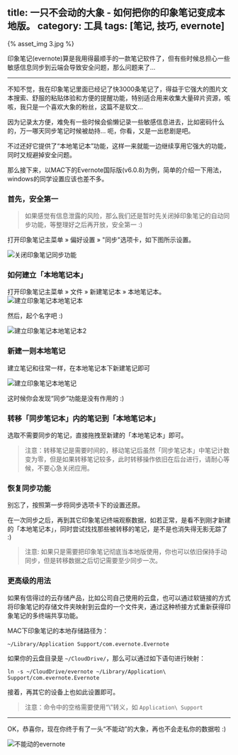 title: 一只不会动的大象 - 如何把你的印象笔记变成本地版。
category: 工具
tags: [笔记, 技巧, evernote]
---

{% asset_img 3.jpg %}

印象笔记(evernote)算是我用得最顺手的一款笔记软件了，但有些时候总担心一些敏感信息同步到云端会导致安全问题，那么问题来了...

<!--more-->

---

不知不觉，我在印象笔记里面已经记了快3000条笔记了，得益于它强大的图片文本搜索、舒服的粘贴体验和方便的提醒功能，特别适合用来收集大量碎片资源，咳咳，我只是一个喜欢大象的粉丝，这篇不是软文...

因为记录太方便，难免有一些时候会偷懒记录一些敏感信息进去，比如密码什么的，万一哪天同步笔记时候被劫持... 呃，你看，又是一出悲剧是吧。

不过还好它提供了“本地笔记本”功能，这样一来就能一边继续享用它强大的功能，同时又规避掉安全问题。

那么接下来，以MAC下的Evernote国际版(v6.0.8)为例，简单的介绍一下用法，windows的同学设置应该也差不多。

### 首先，安全第一

> 如果感觉有信息泄露的风险，那么我们还是暂时先关闭掉印象笔记的自动同步功能，等整理好之后再开放，安全第一 :)

打开印象笔记主菜单 » 偏好设置 » "同步"选项卡，如下图所示设置。

![关闭印象笔记同步功能](5.png)

### 如何建立「本地笔记本」 

打开印象笔记主菜单 » 文件 » 新建笔记本 » 本地笔记本。
![建立印象笔记本地笔记本](4.png)

然后，起个名字吧 :)

![建立印象笔记本地笔记本2](6.png)

### 新建一则本地笔记

建立笔记和往常一样，在本地笔记本下新建笔记即可

![建立印象笔记本地笔记](7.png)

这时候你会发现“同步”功能是没有作用的 :) 

### 转移「同步笔记本」内的笔记到「本地笔记本」

选取不需要同步的笔记，直接拖拽至新建的「本地笔记本」即可。

> 注意：转移笔记是需要时间的，移动笔记后虽然「同步笔记本」中笔记计数变为零，但是如果转移笔记较多，此时转移操作依旧在后台进行，请耐心等候，不要心急关闭应用。

### 恢复同步功能

别忘了，按照第一步将同步选项卡下的设置还原。

在一次同步之后，再到其它印象笔记终端观察数据，如若正常，是看不到刚才新建的「本地笔记本」，同时尝试找找那些被转移的笔记，是不是也消失得无影无踪了 :)

> 注意: 如果只是需要把印象笔记彻底当本地版使用，你也可以依旧保持手动同步，但是转移数据之后切记需要至少同步一次。

### 更高级的用法

如果有信得过的云存储产品，比如公司自己使用的云盘，也可以通过软链接的方式将印象笔记的存储文件夹映射到云盘的一个文件夹，通过这种桥接方式重新获得印象笔记的多终端共享功能。

MAC下印象笔记的本地存储路径为：
```
~/Library/Application Support/com.evernote.Evernote
```
如果你的云盘目录是 `~/CloudDrive/`，那么可以通过如下语句进行映射：
```
ln -s ~/CloudDrive/evernote ~/Library/Application\ Support/com.evernote.Evernote
```

接着，再其它的设备上也如此设置即可。

> 注意：命令中的空格需要使用“\”转义，如 `Application\ Support`

---

OK，恭喜你，现在你终于有了一头“不能动”的大象，再也不会走私你的数据啦 :) 

![不能动的evernote](2.jpg)